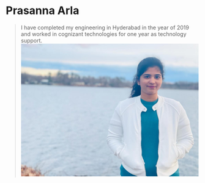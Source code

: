 # Prasanna Arla
> I have completed my engineering in Hyderabad in the year of 2019 and worked in cognizant technologies for one year as technology support. 
![prasanna arla](/image.jpg)
 

